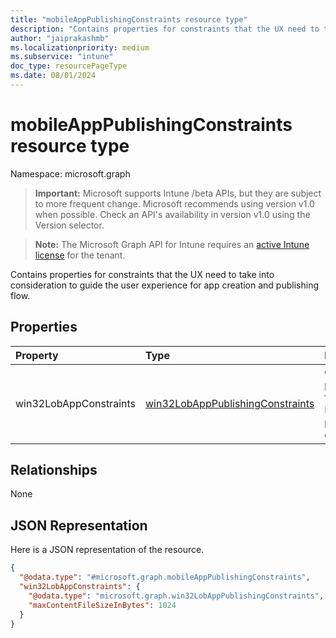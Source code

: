 ```yaml
---
title: "mobileAppPublishingConstraints resource type"
description: "Contains properties for constraints that the UX need to take into consideration to guide the user experience for app creation and publishing flow."
author: "jaiprakashmb"
ms.localizationpriority: medium
ms.subservice: "intune"
doc_type: resourcePageType
ms.date: 08/01/2024
---
```


# mobileAppPublishingConstraints resource type

Namespace: microsoft.graph

> **Important:** Microsoft supports Intune /beta APIs, but they are subject to more frequent change. Microsoft recommends using version v1.0 when possible. Check an API's availability in version v1.0 using the Version selector.

> **Note:** The Microsoft Graph API for Intune requires an [active Intune license](https://go.microsoft.com/fwlink/?linkid=839381) for the tenant.

Contains properties for constraints that the UX need to take into consideration to guide the user experience for app creation and publishing flow.

## Properties
|Property|Type|Description|
|:---|:---|:---|
|win32LobAppConstraints|[win32LobAppPublishingConstraints](../resources/intune-apps-win32lobapppublishingconstraints.md)|Contains properties for Win32 LOB app publishing constraints.|

## Relationships
None

## JSON Representation
Here is a JSON representation of the resource.
<!-- {
  "blockType": "resource",
  "@odata.type": "microsoft.graph.mobileAppPublishingConstraints"
}
-->
``` json
{
  "@odata.type": "#microsoft.graph.mobileAppPublishingConstraints",
  "win32LobAppConstraints": {
    "@odata.type": "microsoft.graph.win32LobAppPublishingConstraints",
    "maxContentFileSizeInBytes": 1024
  }
}
```